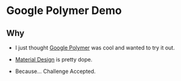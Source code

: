 # Google Polymer Demo

## Why
- I just thought [Google Polymer](https://www.polymer-project.org) was cool and wanted to try it out.

- [Material Design](https://developer.android.com/design/material/index.html) is pretty dope.

- Because... Challenge Accepted.



